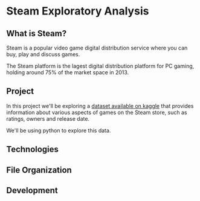 # Steam Exploratory Analysis

## What is Steam?
Steam is a popular video game digital distribution service where you can buy, play and discuss games. 

The Steam platform is the lagest digital distribution platform for PC gaming, holding around 75% of the market space in 2013.

## Project
In this project we'll be exploring a [dataset available on kaggle](https://www.kaggle.com/nikdavis/steam-store-games) that provides information about various aspects of games on the Steam store, such as ratings, owners and release date.

We'll be using python to explore this data.

## Technologies


## File Organization


## Development

